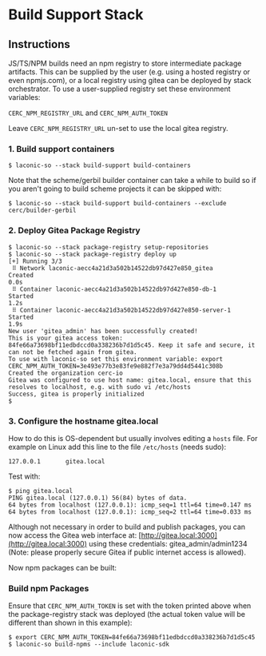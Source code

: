 # Build Support Stack

## Instructions

JS/TS/NPM builds need an npm registry to store intermediate package artifacts.
This can be supplied by the user (e.g. using a hosted registry or even npmjs.com), or a local registry using gitea can be deployed by stack orchestrator.
To use a user-supplied registry set these environment variables:

`CERC_NPM_REGISTRY_URL` and 
`CERC_NPM_AUTH_TOKEN`

Leave `CERC_NPM_REGISTRY_URL` un-set to use the local gitea registry.

### 1. Build support containers
```
$ laconic-so --stack build-support build-containers
```
Note that the scheme/gerbil builder container can take a while to build so if you aren't going to build scheme projects it can be skipped with:
```
$ laconic-so --stack build-support build-containers --exclude cerc/builder-gerbil
```
### 2. Deploy Gitea Package Registry

```
$ laconic-so --stack package-registry setup-repositories
$ laconic-so --stack package-registry deploy up
[+] Running 3/3
 ⠿ Network laconic-aecc4a21d3a502b14522db97d427e850_gitea       Created                                                                                    0.0s
 ⠿ Container laconic-aecc4a21d3a502b14522db97d427e850-db-1      Started                                                                                    1.2s
 ⠿ Container laconic-aecc4a21d3a502b14522db97d427e850-server-1  Started                                                                                    1.9s
New user 'gitea_admin' has been successfully created!
This is your gitea access token: 84fe66a73698bf11edbdccd0a338236b7d1d5c45. Keep it safe and secure, it can not be fetched again from gitea.
To use with laconic-so set this environment variable: export CERC_NPM_AUTH_TOKEN=3e493e77b3e83fe9e882f7e3a79dd4d5441c308b
Created the organization cerc-io
Gitea was configured to use host name: gitea.local, ensure that this resolves to localhost, e.g. with sudo vi /etc/hosts
Success, gitea is properly initialized
$
```
### 3. Configure the hostname gitea.local
How to do this is OS-dependent but usually involves editing a `hosts` file. For example on Linux add this line to the file `/etc/hosts` (needs sudo):
```
127.0.0.1       gitea.local
```
Test with:
```
$ ping gitea.local
PING gitea.local (127.0.0.1) 56(84) bytes of data.
64 bytes from localhost (127.0.0.1): icmp_seq=1 ttl=64 time=0.147 ms
64 bytes from localhost (127.0.0.1): icmp_seq=2 ttl=64 time=0.033 ms
```
Although not necessary in order to build and publish packages, you can now access the Gitea web interface at: [http://gitea.local:3000](http://gitea.local:3000) using these credentials: gitea_admin/admin1234 (Note: please properly secure Gitea if public internet access is allowed).

Now npm packages can be built:
### Build npm Packages
Ensure that `CERC_NPM_AUTH_TOKEN` is set with the token printed above when the package-registry stack was deployed (the actual token value will be different than shown in this example):
```
$ export CERC_NPM_AUTH_TOKEN=84fe66a73698bf11edbdccd0a338236b7d1d5c45
$ laconic-so build-npms --include laconic-sdk
```
